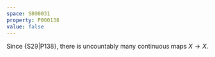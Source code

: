 ```yaml
---
space: S000031
property: P000138
value: false
---
```


Since {S29|P138}, there is uncountably many continuous maps $X\to X$.
